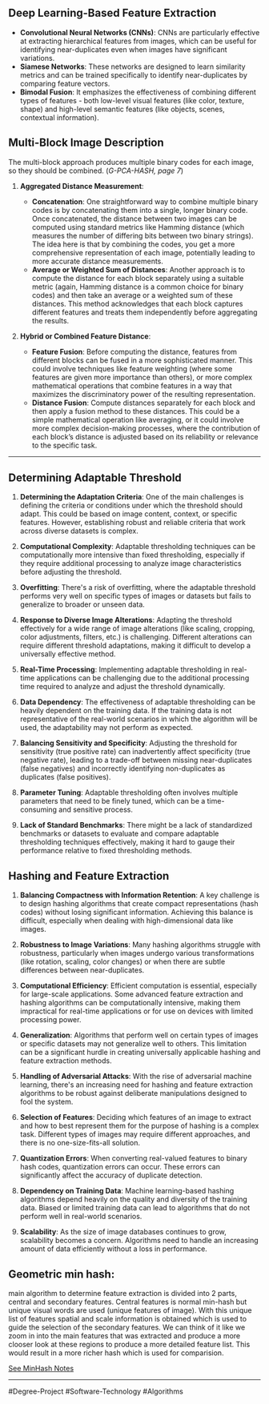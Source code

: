 ## Deep Learning-Based Feature Extraction

- **Convolutional Neural Networks (CNNs)**: CNNs are particularly effective at extracting hierarchical features from images, which can be useful for identifying near-duplicates even when images have significant variations.
- **Siamese Networks**: These networks are designed to learn similarity metrics and can be trained specifically to identify near-duplicates by comparing feature vectors.
- **Bimodal Fusion**: It emphasizes the effectiveness of combining different types of features - both low-level visual features (like color, texture, shape) and high-level semantic features (like objects, scenes, contextual information).
## Multi-Block Image Description

The multi-block approach produces multiple binary codes for each image, so they should be combined. (*G-PCA-HASH, page 7*)

1. **Aggregated Distance Measurement**:
    - **Concatenation**: One straightforward way to combine multiple binary codes is by concatenating them into a single, longer binary code. Once concatenated, the distance between two images can be computed using standard metrics like Hamming distance (which measures the number of differing bits between two binary strings). The idea here is that by combining the codes, you get a more comprehensive representation of each image, potentially leading to more accurate distance measurements.
    - **Average or Weighted Sum of Distances**: Another approach is to compute the distance for each block separately using a suitable metric (again, Hamming distance is a common choice for binary codes) and then take an average or a weighted sum of these distances. This method acknowledges that each block captures different features and treats them independently before aggregating the results.
    
2. **Hybrid or Combined Feature Distance**:
    - **Feature Fusion**: Before computing the distance, features from different blocks can be fused in a more sophisticated manner. This could involve techniques like feature weighting (where some features are given more importance than others), or more complex mathematical operations that combine features in a way that maximizes the discriminatory power of the resulting representation.
    - **Distance Fusion**: Compute distances separately for each block and then apply a fusion method to these distances. This could be a simple mathematical operation like averaging, or it could involve more complex decision-making processes, where the contribution of each block’s distance is adjusted based on its reliability or relevance to the specific task.

---
## Determining Adaptable Threshold

1. **Determining the Adaptation Criteria**: One of the main challenges is defining the criteria or conditions under which the threshold should adapt. This could be based on image content, context, or specific features. However, establishing robust and reliable criteria that work across diverse datasets is complex.
    
2. **Computational Complexity**: Adaptable thresholding techniques can be computationally more intensive than fixed thresholding, especially if they require additional processing to analyze image characteristics before adjusting the threshold.
    
3. **Overfitting**: There's a risk of overfitting, where the adaptable threshold performs very well on specific types of images or datasets but fails to generalize to broader or unseen data.
    
4. **Response to Diverse Image Alterations**: Adapting the threshold effectively for a wide range of image alterations (like scaling, cropping, color adjustments, filters, etc.) is challenging. Different alterations can require different threshold adaptations, making it difficult to develop a universally effective method.
    
5. **Real-Time Processing**: Implementing adaptable thresholding in real-time applications can be challenging due to the additional processing time required to analyze and adjust the threshold dynamically.
    
6. **Data Dependency**: The effectiveness of adaptable thresholding can be heavily dependent on the training data. If the training data is not representative of the real-world scenarios in which the algorithm will be used, the adaptability may not perform as expected.
    
7. **Balancing Sensitivity and Specificity**: Adjusting the threshold for sensitivity (true positive rate) can inadvertently affect specificity (true negative rate), leading to a trade-off between missing near-duplicates (false negatives) and incorrectly identifying non-duplicates as duplicates (false positives).
    
8. **Parameter Tuning**: Adaptable thresholding often involves multiple parameters that need to be finely tuned, which can be a time-consuming and sensitive process.
    
9. **Lack of Standard Benchmarks**: There might be a lack of standardized benchmarks or datasets to evaluate and compare adaptable thresholding techniques effectively, making it hard to gauge their performance relative to fixed thresholding methods.

## Hashing and Feature Extraction

1. **Balancing Compactness with Information Retention**: A key challenge is to design hashing algorithms that create compact representations (hash codes) without losing significant information. Achieving this balance is difficult, especially when dealing with high-dimensional data like images.
    
2. **Robustness to Image Variations**: Many hashing algorithms struggle with robustness, particularly when images undergo various transformations (like rotation, scaling, color changes) or when there are subtle differences between near-duplicates.
    
3. **Computational Efficiency**: Efficient computation is essential, especially for large-scale applications. Some advanced feature extraction and hashing algorithms can be computationally intensive, making them impractical for real-time applications or for use on devices with limited processing power.
    
4. **Generalization**: Algorithms that perform well on certain types of images or specific datasets may not generalize well to others. This limitation can be a significant hurdle in creating universally applicable hashing and feature extraction methods.
    
5. **Handling of Adversarial Attacks**: With the rise of adversarial machine learning, there's an increasing need for hashing and feature extraction algorithms to be robust against deliberate manipulations designed to fool the system.
    
6. **Selection of Features**: Deciding which features of an image to extract and how to best represent them for the purpose of hashing is a complex task. Different types of images may require different approaches, and there is no one-size-fits-all solution.
    
7. **Quantization Errors**: When converting real-valued features to binary hash codes, quantization errors can occur. These errors can significantly affect the accuracy of duplicate detection.
    
8. **Dependency on Training Data**: Machine learning-based hashing algorithms depend heavily on the quality and diversity of the training data. Biased or limited training data can lead to algorithms that do not perform well in real-world scenarios.
    
9. **Scalability**: As the size of image databases continues to grow, scalability becomes a concern. Algorithms need to handle an increasing amount of data efficiently without a loss in performance.

## Geometric min hash: 
main algorithm to determine feature extraction is divided into 2 parts, central and secondary features. Central features is normal min-hash but unique visual words are used (unique features of image). With this unique list of features spatial and scale information is obtained which is used to guide the selection of the secondary features. We can think of it like we zoom in into the main features that was extracted and produce a more clooser look at these regions to produce a more detailed feature list. This would result in a more richer hash which is used for comparision. 

[See MinHash Notes](MinHash.md)

---
#Degree-Project
#Software-Technology
#Algorithms 